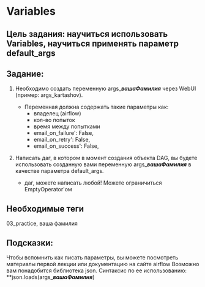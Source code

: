 # Variables

## Цель задания: научиться использовать Variables, научиться применять параметр default_args

## Задание: 

1. Необходимо создать переменную args_***вашаФамилия*** через WebUI (пример: args_kartashov).
    - Переменная должна содержать такие параметры как: 
        - владелец (airflow)
        - кол-во попыток
        - время между попытками
        - email_on_failure': False,
        - email_on_retry': False,
        - email_on_success': False,

2. Написать даг, в котором в момент создания объекта DAG, вы будете использовать созданную вами переменную args_***вашаФамилия*** 
в качестве параметра default_args. 
    - даг, можете написать любой! Можете ограничиться EmptyOperator'ом

## Необходимые теги
03_practice, ваша фамилия

## Подсказки: 
Чтобы вспомнить как писать параметры, вы можете посмотреть материалы первой лекции или документацию на сайте airflow
Возможно вам понадобится библиотека json.
Синтаксис по ее использованию: **json.loads(args_***вашаФамилия***)